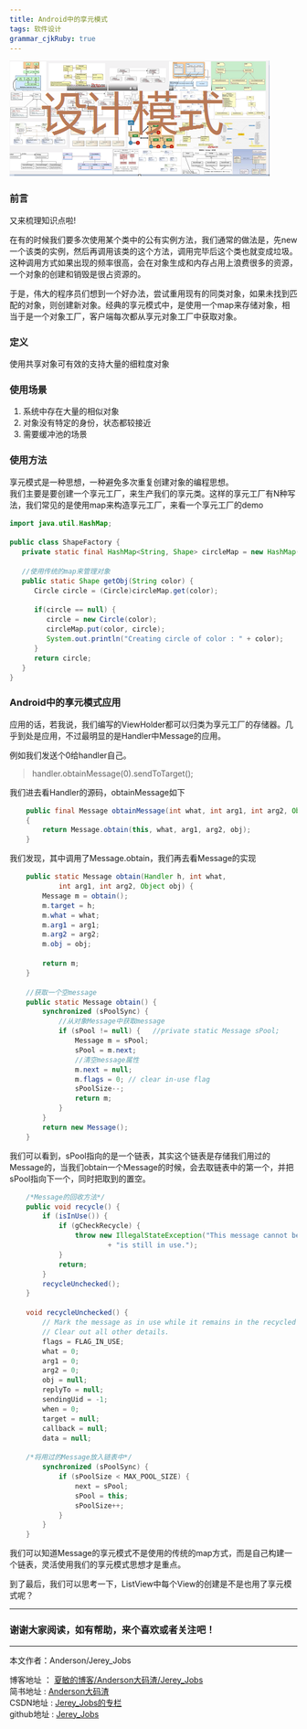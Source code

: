 ```yaml
---
title: Android中的享元模式
tags: 软件设计
grammar_cjkRuby: true
---
```


![设计模式](/img/always/design_patterns.png)

### 前言

又来梳理知识点啦!

在有的时候我们要多次使用某个类中的公有实例方法，我们通常的做法是，先new一个该类的实例，然后再调用该类的这个方法，调用完毕后这个类也就变成垃圾。这种调用方式如果出现的频率很高，会在对象生成和内存占用上浪费很多的资源，一个对象的创建和销毁是很占资源的。

于是，伟大的程序员们想到一个好办法，尝试重用现有的同类对象，如果未找到匹配的对象，则创建新对象。经典的享元模式中，是使用一个map来存储对象，相当于是一个对象工厂，客户端每次都从享元对象工厂中获取对象。

### 定义

使用共享对象可有效的支持大量的细粒度对象

### 使用场景

1. 系统中存在大量的相似对象<br>
2. 对象没有特定的身份，状态都较接近<br>
3. 需要缓冲池的场景

### 使用方法

享元模式是一种思想，一种避免多次重复创建对象的编程思想。<br>
我们主要是要创建一个享元工厂，来生产我们的享元类。这样的享元工厂有N种写法，我们常见的是使用map来构造享元工厂，来看一个享元工厂的demo

``` java
import java.util.HashMap;

public class ShapeFactory {
   private static final HashMap<String, Shape> circleMap = new HashMap();

   //使用传统的map来管理对象
   public static Shape getObj(String color) {
      Circle circle = (Circle)circleMap.get(color);

      if(circle == null) {
         circle = new Circle(color);
         circleMap.put(color, circle);
         System.out.println("Creating circle of color : " + color);
      }
      return circle;
   }
}
```

### Android中的享元模式应用

应用的话，若我说，我们编写的ViewHolder都可以归类为享元工厂的存储器。几乎到处是应用，不过最明显的是Handler中Message的应用。

例如我们发送个0给handler自己。

>  handler.obtainMessage(0).sendToTarget();

我们进去看Handler的源码，obtainMessage如下<br>
``` java
    public final Message obtainMessage(int what, int arg1, int arg2, Object obj)
    {
        return Message.obtain(this, what, arg1, arg2, obj);
    }

```

我们发现，其中调用了Message.obtain，我们再去看Message的实现

``` java
    public static Message obtain(Handler h, int what, 
            int arg1, int arg2, Object obj) {
        Message m = obtain();
        m.target = h;
        m.what = what;
        m.arg1 = arg1;
        m.arg2 = arg2;
        m.obj = obj;

        return m;
    }
    
    //获取一个空message
    public static Message obtain() {
        synchronized (sPoolSync) {
            //从对象Message中获取message
            if (sPool != null) {   //private static Message sPool;
                Message m = sPool;
                sPool = m.next;
                //清空message属性
                m.next = null;
                m.flags = 0; // clear in-use flag 
                sPoolSize--;
                return m;
            }
        }
        return new Message();
    }
```

我们可以看到，sPool指向的是一个链表，其实这个链表是存储我们用过的Message的，当我们obtain一个Message的时候，会去取链表中的第一个，并把sPool指向下一个，同时把取到的置空。

``` java
    /*Message的回收方法*/
    public void recycle() {
        if (isInUse()) {
            if (gCheckRecycle) {
                throw new IllegalStateException("This message cannot be recycled because it "
                        + "is still in use.");
            }
            return;
        }
        recycleUnchecked();
    }

    void recycleUnchecked() {
        // Mark the message as in use while it remains in the recycled object pool.
        // Clear out all other details.
        flags = FLAG_IN_USE;
        what = 0;
        arg1 = 0;
        arg2 = 0;
        obj = null;
        replyTo = null;
        sendingUid = -1;
        when = 0;
        target = null;
        callback = null;
        data = null;

	/*将用过的Message放入链表中*/
        synchronized (sPoolSync) {
            if (sPoolSize < MAX_POOL_SIZE) {
                next = sPool;
                sPool = this;
                sPoolSize++;
            }
        }
    }

```

我们可以知道Message的享元模式不是使用的传统的map方式，而是自己构建一个链表，灵活使用我们的享元模式思想才是重点。

到了最后，我们可以思考一下，ListView中每个View的创建是不是也用了享元模式呢？

 ----------
### 谢谢大家阅读，如有帮助，来个喜欢或者关注吧！

 ----------
 本文作者：Anderson/Jerey_Jobs 

 博客地址   ： [夏敏的博客/Anderson大码渣/Jerey_Jobs][1] <br>
 简书地址   :  [Anderson大码渣][2] <br>
 CSDN地址   :  [Jerey_Jobs的专栏][3] <br>
 github地址 :  [Jerey_Jobs][4]
 


  [1]: http://jerey.cn/
  [2]: http://www.jianshu.com/users/016a5ba708a0/latest_articles
  [3]: http://blog.csdn.net/jerey_jobs
  [4]: https://github.com/Jerey-Jobs
